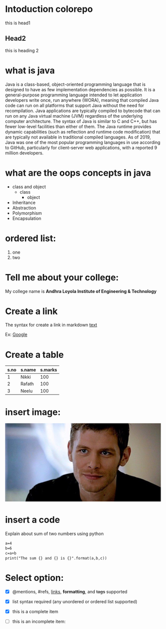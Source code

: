 # Intoduction colorepo
this is head1

## Head2
this is heading 2

# what is java
Java is a class-based, object-oriented programming language that is designed to have as few implementation dependencies as possible. It is a general-purpose programming language intended to let application developers write once, run anywhere (WORA), meaning that compiled Java code can run on all platforms that support Java without the need for recompilation. Java applications are typically compiled to bytecode that can run on any Java virtual machine (JVM) regardless of the underlying computer architecture. The syntax of Java is similar to C and C++, but has fewer low-level facilities than either of them. The Java runtime provides dynamic capabilities (such as reflection and runtime code modification) that are typically not available in traditional compiled languages. As of 2019, Java was one of the most popular programming languages in use according to GitHub, particularly for client-server web applications, with a reported 9 million developers.

# what are the oops concepts in java
* class and object
  * class
    * object
* Inheritance
* Abstraction
* Polymorphism
* Encapsulation

# ordered list:
1. one
2. two

# Tell me about your college:
My college name is **Andhra Loyola Institute of Engineering & Technology**

# Create a link
The syntax for create a link in markdown [text](url)

Ex: [Google](https://www.google.com)

# Create a table
s.no|s.name|s.marks
----|------|--------
1|Nikki|100
2|Rafath|100
3|Neelu|100

# insert image:
![alt myimg](niklaus.jpg)

# insert a code
Explain about sum of two numbers using python

    a=4
    b=6
    c=a+b
    print("The sum {} and {} is {}".format(a,b,c))
    
# Select option:
- [x] @mentions, #refs, [links](), **formatting**, and <del>tags</del> supported
- [x] list syntax required (any unordered or ordered list supported)
- [x] this is a complete item
- [ ] this is an incomplete item:

